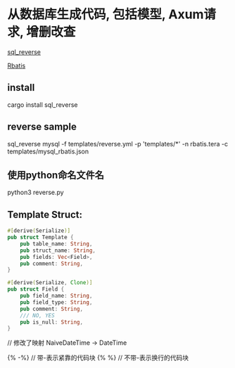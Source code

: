 # 从数据库生成代码, 包括模型, Axum请求, 增删改查 
[sql_reverse](https://github.com/ptechen/sql_reverse)

[Rbatis](https://rbatis.github.io/rbatis.io/)

## install
cargo install sql_reverse
## reverse sample
sql_reverse mysql -f templates/reverse.yml -p 'templates/*' -n rbatis.tera -c templates/mysql_rbatis.json

## 使用python命名文件名
python3 reverse.py

## Template Struct:
```rust
#[derive(Serialize)]
pub struct Template {
    pub table_name: String,
    pub struct_name: String,
    pub fields: Vec<Field>, 
    pub comment: String,
}

#[derive(Serialize, Clone)]
pub struct Field {
    pub field_name: String,
    pub field_type: String,
    pub comment: String,
    /// NO, YES
    pub is_null: String,
}

```
// 修改了映射 NaiveDateTime -> DateTime

{% -%} // 带-表示紧靠的代码块
{% %} // 不带-表示换行的代码块

